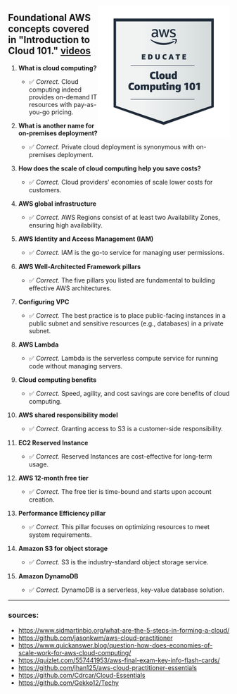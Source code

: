 [<img align="right" alt="GitHub Foundations exam logo" width="300" src="https://github.com/akashdip2001/akashdip2001/raw/main/img/Badge/aws-educate-introduction-to-cloud-101.png">](https://www.credly.com/badges/998c7f5e-7081-4cd7-b8ee-153ece4d89f0) 

## Foundational AWS concepts covered in "**Introduction to Cloud 101**." [videos](https://www.youtube.com/playlist?list=PL_RecMEcs_p_TuIPqY1zVYeGoL5RriWhk)

1. **What is cloud computing?**  
   - ✅ *Correct.* Cloud computing indeed provides on-demand IT resources with pay-as-you-go pricing.

2. **What is another name for on-premises deployment?**  
   - ✅ *Correct.* Private cloud deployment is synonymous with on-premises deployment.

3. **How does the scale of cloud computing help you save costs?**  
   - ✅ *Correct.* Cloud providers' economies of scale lower costs for customers.

4. **AWS global infrastructure**  
   - ✅ *Correct.* AWS Regions consist of at least two Availability Zones, ensuring high availability.

5. **AWS Identity and Access Management (IAM)**  
   - ✅ *Correct.* IAM is the go-to service for managing user permissions.

6. **AWS Well-Architected Framework pillars**  
   - ✅ *Correct.* The five pillars you listed are fundamental to building effective AWS architectures.

7. **Configuring VPC**  
   - ✅ *Correct.* The best practice is to place public-facing instances in a public subnet and sensitive resources (e.g., databases) in a private subnet.

8. **AWS Lambda**  
   - ✅ *Correct.* Lambda is the serverless compute service for running code without managing servers.

9. **Cloud computing benefits**  
   - ✅ *Correct.* Speed, agility, and cost savings are core benefits of cloud computing.

10. **AWS shared responsibility model**  
    - ✅ *Correct.* Granting access to S3 is a customer-side responsibility.

11. **EC2 Reserved Instance**  
    - ✅ *Correct.* Reserved Instances are cost-effective for long-term usage.

12. **AWS 12-month free tier**  
    - ✅ *Correct.* The free tier is time-bound and starts upon account creation.

13. **Performance Efficiency pillar**  
    - ✅ *Correct.* This pillar focuses on optimizing resources to meet system requirements.

14. **Amazon S3 for object storage**  
    - ✅ *Correct.* S3 is the industry-standard object storage service.

15. **Amazon DynamoDB**  
    - ✅ *Correct.* DynamoDB is a serverless, key-value database solution.

---

### sources:

 * https://www.sidmartinbio.org/what-are-the-5-steps-in-forming-a-cloud/
 * https://github.com/jasonkwm/aws-cloud-practitioner
 * https://www.quickanswer.blog/question-how-does-economies-of-scale-work-for-aws-cloud-computing/
 * https://quizlet.com/557441953/aws-final-exam-key-info-flash-cards/
 * https://github.com/jhan125/aws-cloud-practitioner-essentials
 * https://github.com/Cdrcar/Cloud-Essentials
 * https://github.com/Gekko12/Techy

